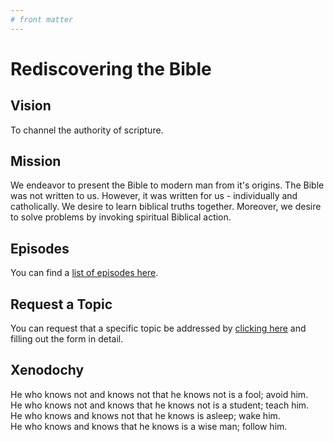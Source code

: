 ```yaml
---
# front matter
---
```

# Rediscovering the Bible


## Vision 

To channel the authority of scripture.


## Mission

We endeavor to present the Bible to modern man from it's origins.  The Bible was not written to us.  However, it was written for us - individually and catholically.  We desire to learn biblical truths together.  Moreover, we desire to solve problems by invoking spiritual Biblical action.


## Episodes

You can find a [list of episodes here](episodes.md).


## Request a Topic

You can request that a specific topic be addressed by [clicking here](https://github.com/theonize/rediscovering_the_bible/issues/new?assignees=&labels=&template=episode-request.md&title=Episode+Request) and filling out the form in detail.


## Xenodochy

He who knows not and knows not that he knows not is a fool; avoid him.  
He who knows not and knows that he knows not is a student; teach him.  
He who knows and knows not that he knows is asleep; wake him.  
He who knows and knows that he knows is a wise man; follow him.  
